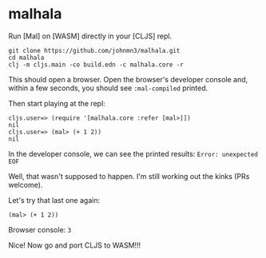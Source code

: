 # malhala

Run [Mal] on [WASM] directly in your [CLJS] repl.

```
git clone https://github.com/johnmn3/malhala.git
cd malhala
clj -m cljs.main -co build.edn -c malhala.core -r
```

This should open a browser. Open the browser's developer console and, within a few seconds, you should see `:mal-compiled` printed.

Then start playing at the repl:
```
cljs.user=> (require '[malhala.core :refer [mal>]])
nil
cljs.user=> (mal> (+ 1 2))
nil
```
In the developer console, we can see the printed results: `Error: unexpected EOF`

Well, that wasn't supposed to happen. I'm still working out the kinks (PRs welcome).

Let's try that last one again:

```
(mal> (+ 1 2))
```

Browser console: `3`

Nice! Now go and port CLJS to WASM!!!

